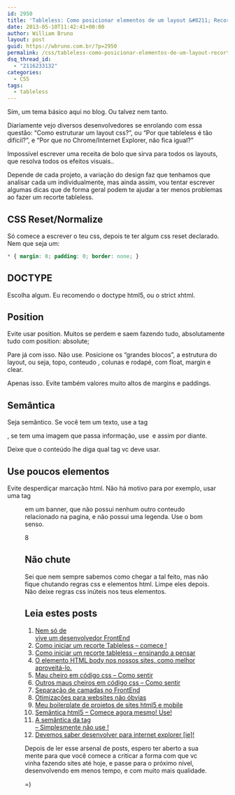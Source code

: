 ```yaml
---
id: 2950
title: 'Tableless: Como posicionar elementos de um layout &#8211; Recorte CSS'
date: 2013-05-10T11:42:41+00:00
author: William Bruno
layout: post
guid: https://wbruno.com.br/?p=2950
permalink: /css/tableless-como-posicionar-elementos-de-um-layout-recorte-css/
dsq_thread_id:
  - "2116233132"
categories:
  - CSS
tags:
  - tableless
---
```

Sim, um tema básico aqui no blog. Ou talvez nem tanto.

Diariamente vejo diversos desenvolvedores se enrolando com essa questão: &#8220;Como estruturar um layout css?&#8221;, ou &#8220;Por que tableless é tão difícil?&#8221;, e &#8220;Por que no Chrome/Internet Explorer, não fica igual?&#8221;

<!--more-->



Impossível escrever uma receita de bolo que sirva para todos os layouts, que resolva todos os efeitos visuais..

Depende de cada projeto, a variação do design faz que tenhamos que analisar cada um individualmente, mas ainda assim, vou tentar escrever algumas dicas que de forma geral podem te ajudar a ter menos problemas ao fazer um recorte tableless.

## CSS Reset/Normalize

Só comece a escrever o teu css, depois te ter algum css reset declarado. Nem que seja um:

``` css
* { margin: 0; padding: 0; border: none; }
```

## DOCTYPE

Escolha algum. Eu recomendo o doctype html5, ou o strict xhtml.

## Position

Evite usar position. Muitos se perdem e saem fazendo tudo, absolutamente tudo com position: absolute;

Pare já com isso. Não use. Posicione os &#8220;grandes blocos&#8221;, a estrutura do layout, ou seja, topo, conteudo , colunas e rodapé, com float, margin e clear.

Apenas isso. Evite também valores muito altos de margins e paddings.

## Semântica

Seja semântico. Se você tem um texto, use a tag <var><p></var>, se tem uma imagem que passa informação, use <var><img /></var> e assim por diante.

Deixe que o conteúdo lhe diga qual tag vc deve usar.

## Use poucos elementos

Evite desperdiçar marcação html. Não há motivo para por exemplo, usar uma tag <var><figure></var> em um banner, que não possui nenhum outro conteudo relacionado na pagina, e não possui uma legenda. Use o bom senso.

8

## Não chute

Sei que nem sempre sabemos como chegar a tal feito, mas não fique chutando regras css e elementos html. Limpe eles depois. Não deixe regras css inúteis nos teus elementos.

## Leia estes posts

  1. [Nem só de <div> vive um desenvolvedor FrontEnd](https://wbruno.com.br/opiniao/nem-so-de-div-vive-um-desenvolvedor-frontend/)
  2. [Como iniciar um recorte Tableless – comece !](https://wbruno.com.br/css/como-iniciar-um-recorte-tableless-comece/)
  3. [Como iniciar um recorte tableless – ensinando a pensar](https://wbruno.com.br/css/como-iniciar-um-recorte-tableless-ensinando-pensar/)
  4. [O elemento HTML body nos nossos sites, como melhor aproveitá-lo.](https://wbruno.com.br/html/elemento-body-nos-nossos-sites-como-melhor-aproveita-lo/)
  5. [Mau cheiro em código css – Como sentir](https://wbruno.com.br/css/mau-cheiro-em-codigo-css-como-sentir/)
  6. [Outros maus cheiros em código css – Como sentir](https://wbruno.com.br/css/como-sentir-mau-cheiro-em-codigo-css/)
  7. [Separação de camadas no FrontEnd](https://wbruno.com.br/css/separacao-de-camadas-no-frontend/)
  8. [Otimizações para websites não óbvias](https://wbruno.com.br/css/otimizacoes-para-websites-nao-obvias/)
  9. [Meu boilerplate de projetos de sites html5 e mobile](https://wbruno.com.br/html/meu-boilerplate-de-projetos-de-sites-html5-e-mobile/)
 10. [Semântica html5 – Comece agora mesmo! Use!](https://wbruno.com.br/html/semantica-html5/)
 11. [A semântica da tag <br /> – Simplesmente não use !](https://wbruno.com.br/html/semantica-da-tag-br/)
 12. [Devemos saber desenvolver para internet explorer [ie]!](https://wbruno.com.br/css/devemos-saber-desenvolver-para-internet-explorer-ie/)

Depois de ler esse arsenal de posts, espero ter aberto a sua mente para que você comece a criticar a forma com que vc vinha fazendo sites até hoje, e passe para o próximo nível, desenvolvendo em menos tempo, e com muito mais qualidade.

=)
